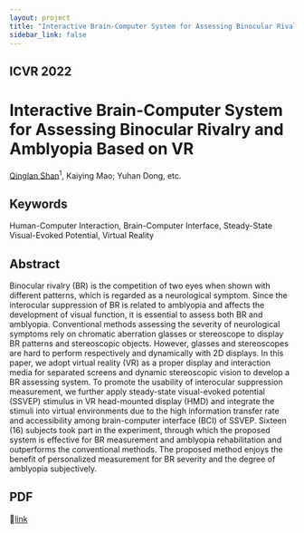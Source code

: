 ```yaml
---
layout: project
title: "Interactive Brain-Computer System for Assessing Binocular Rivalry and Amblyopia Based on VR"
sidebar_link: false
---
```


## ICVR 2022
# Interactive Brain-Computer System for Assessing Binocular Rivalry and Amblyopia Based on VR
[Qinglan Shan](https://qinglanshan.com/)<sup>1</sup>,  Kaiying Mao; Yuhan Dong, etc.

## Keywords
Human-Computer Interaction, Brain-Computer Interface, Steady-State Visual-Evoked Potential, Virtual Reality

## Abstract
Binocular rivalry (BR) is the competition of two eyes when shown with different patterns, which is regarded as a neurological symptom. Since the interocular suppression of BR is related to amblyopia and affects the development of visual function, it is essential to assess both BR and amblyopia. Conventional methods assessing the severity of neurological symptoms rely on chromatic aberration glasses or stereoscope to display BR patterns and stereoscopic objects. However, glasses and stereoscopes are hard to perform respectively and dynamically with 2D displays. In this paper, we adopt virtual reality (VR) as a proper display and interaction media for separated screens and dynamic stereoscopic vision to develop a BR assessing system. To promote the usability of interocular suppression measurement, we further apply steady-state visual-evoked potential (SSVEP) stimulus in VR head-mounted display (HMD) and integrate the stimuli into virtual environments due to the high information transfer rate and accessibility among brain-computer interface (BCI) of SSVEP. Sixteen (16) subjects took part in the experiment, through which the proposed system is effective for BR measurement and amblyopia rehabilitation and outperforms the conventional methods. The proposed method enjoys the benefit of personalized measurement for BR severity and the degree of amblyopia subjectively.

## PDF
:bouquet:[link](https://ieeexplore.ieee.org/stamp/stamp.jsp?tp=&arnumber=9847922) 